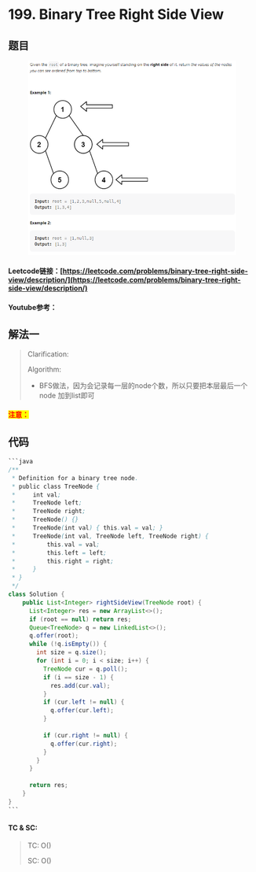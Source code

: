# 199. Binary Tree Right Side View

## 题目

<figure><img src="../../.gitbook/assets/image (10).png" alt=""><figcaption></figcaption></figure>

#### Leetcode链接：[https://leetcode.com/problems/binary-tree-right-side-view/description/](https://leetcode.com/problems/binary-tree-right-side-view/description/)

#### Youtube参考：

## 解法一

> Clarification:&#x20;
>
> Algorithm:&#x20;
>
> * BFS做法，因为会记录每一层的node个数，所以只要把本层最后一个node 加到list即可

#### <mark style="color:red;">注意：</mark>

## 代码

````java
```java
/**
 * Definition for a binary tree node.
 * public class TreeNode {
 *     int val;
 *     TreeNode left;
 *     TreeNode right;
 *     TreeNode() {}
 *     TreeNode(int val) { this.val = val; }
 *     TreeNode(int val, TreeNode left, TreeNode right) {
 *         this.val = val;
 *         this.left = left;
 *         this.right = right;
 *     }
 * }
 */
class Solution {
    public List<Integer> rightSideView(TreeNode root) {
      List<Integer> res = new ArrayList<>();
      if (root == null) return res;
      Queue<TreeNode> q = new LinkedList<>();
      q.offer(root);
      while (!q.isEmpty()) {
        int size = q.size();
        for (int i = 0; i < size; i++) {
          TreeNode cur = q.poll();
          if (i == size - 1) {
            res.add(cur.val);
          }
          if (cur.left != null) {
            q.offer(cur.left);
          }

          if (cur.right != null) {
            q.offer(cur.right);
          }
        }
      }

      return res;
    }
}
```
````

#### TC & SC:&#x20;

> TC: O()
>
> SC: O()
